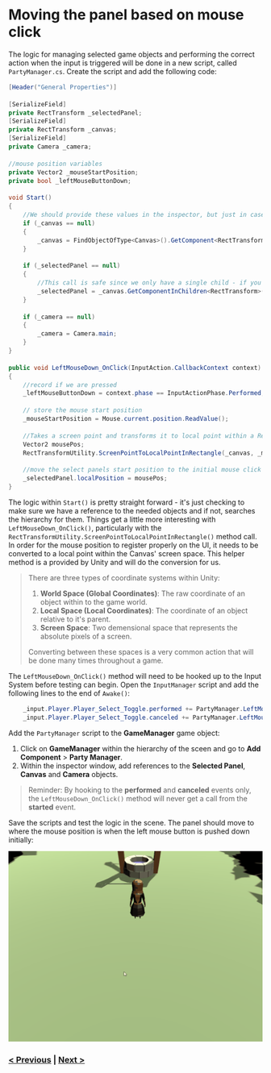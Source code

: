 # Moving the panel based on mouse click

The logic for managing selected game objects and performing the correct action when the input is triggered will be done in a new script, called `PartyManager.cs`. Create the script and add the following code:

```csharp
[Header("General Properties")]

[SerializeField] 
private RectTransform _selectedPanel;
[SerializeField]
private RectTransform _canvas;
[SerializeField]
private Camera _camera;

//mouse position variables
private Vector2 _mouseStartPosition;
private bool _leftMouseButtonDown;

void Start()
{
    //We should provide these values in the inspector, but just in case we'll traverse the hiarchy to find them
    if (_canvas == null)
    {
        _canvas = FindObjectOfType<Canvas>().GetComponent<RectTransform>();
    }

    if (_selectedPanel == null)
    {
        //This call is safe since we only have a single child - if you grow your UI beyond one child, this will need to be changed.
        _selectedPanel = _canvas.GetComponentInChildren<RectTransform>();
    }

    if (_camera == null)
    {
        _camera = Camera.main;
    }
}

public void LeftMouseDown_OnClick(InputAction.CallbackContext context)
{
    //record if we are pressed
    _leftMouseButtonDown = context.phase == InputActionPhase.Performed;

    // store the mouse start position
    _mouseStartPosition = Mouse.current.position.ReadValue();
        
    //Takes a screen point and transforms it to local point within a Rect Transform (in this case, the canvas)
    Vector2 mousePos;
    RectTransformUtility.ScreenPointToLocalPointInRectangle(_canvas, _mouseStartPosition, _camera_, out mousePos);

    //move the select panels start position to the initial mouse click position
    _selectedPanel.localPosition = mousePos;
}
```

The logic within `Start()` is pretty straight forward - it's just checking to make sure we have a reference to the needed objects and if not, searches the hierarchy for them. Things get a little more interesting with `LeftMouseDown_OnClick()`, particularly with the `RectTransformUtility.ScreenPointToLocalPointInRectangle()` method call. In order for the mouse position to register properly on the UI, it needs to be converted to a local point within the Canvas' screen space. This helper method is a provided by Unity and will do the conversion for us. 

> There are three types of coordinate systems within Unity:
> 
> 1. **World Space (Global Coordinates)**: The raw coordinate of an object within to the game world. 
> 2. **Local Space (Local Coordinates)**: The coordinate of an object relative to it's parent. 
> 3. **Screen Space**: Two demensional space that represents the absolute pixels of a screen. 
>
> Converting between these spaces is a very common action that will be done many times throughout a game.

The `LeftMouseDown_OnClick()` method will need to be hooked up to the Input System before testing can begin. Open the `InputManager` script and add the following lines to the end of `Awake()`:

```csharp
    _input.Player.Player_Select_Toggle.performed += PartyManager.LeftMouseDown_OnClick;
    _input.Player.Player_Select_Toggle.canceled += PartyManager.LeftMouseDown_OnClick;
```

Add the `PartyManager` script to the **GameManager** game object:

1. Click on **GameManager** within the hierarchy of the sceen and go to **Add Component** > **Party Manager**.
2. Within the inspector window, add references to the **Selected Panel**, **Canvas** and **Camera** objects.

> Reminder: By hooking to the **performed** and **canceled** events only, the `LeftMouseDown_OnClick()` method will never get a call from the **started** event.

Save the scripts and test the logic in the scene. The panel should move to where the mouse position is when the left mouse button is pushed down initially:

![Setup Input Bindings](../images/pt-3-1-mouse-move-panel-demo.gif)

### [< Previous](./pt-2-setting-up-the-scene.md)    |     [Next >](./pt-4-scaling-the-panel-based-on-mouse-position.md)